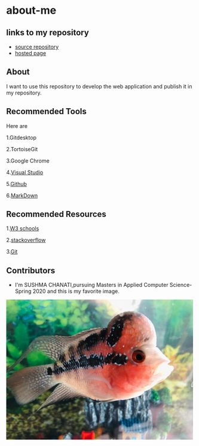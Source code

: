 # about-me

## links to my repository
- [source repository](https://github.com/sushmachanati/about-me)
- [hosted page](https://sushmachanati.github.io/about-me/)

## About

I want to use this repository to develop the web application and publish it in my repository.

##  Recommended Tools

Here are 

1.Gitdesktop

2.TortoiseGit

3.Google Chrome

4.[Visual Studio](https://visualstudio.microsoft.com/)

5.[Github](https://github.com/)

6.[MarkDown](https://www.markdownguide.org/cheat-sheet/)

##  Recommended Resources

1.[W3 schools](https://www.w3schools.com/)

2.[stackoverflow](https://stackoverflow.com/)

3.[Git](https://try.github.io/)

## Contributors

- I'm SUSHMA CHANATI,pursuing Masters in Applied Computer Science-Spring 2020 and this is my favorite image.

 ![image](https://github.com/sushmachanati/about-me/blob/master/fav%20(2).JPG)
